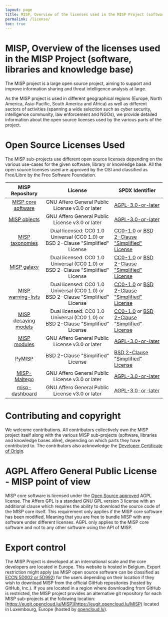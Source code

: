 ```yaml
---
layout: page
title: MISP, Overview of the licenses used in the MISP Project (software, libraries and knowledge base)
permalink: /license/
toc: true
---
```


# MISP, Overview of the licenses used in the MISP Project (software, libraries and knowledge base)

The MISP project is a large open source project, aiming to support and improve information sharing and threat intelligence analysis at large.

As the MISP project is used in different geographical regions (Europe, North America, Asia-Pacific, South America and Africa) as well as different sectors of activities (spanning a wide selection such as cyber security, intelligence community, law enforcement and NGOs), we provide detailed information about the open source licenses used by the various parts of the project.

# Open Source Licenses Used

The MISP sub-projects use different open source licenses depending on the various use-cases for the given software, library or knowledge base. All the open source licenses used are approved by the OSI and classified as Free/Libre by the Free Software Foundation.

|MISP Repository| License | SPDX Identifier
|:-:|:-:|---|
|[MISP core software](https://github.com/MISP/MISP)|GNU Affero General Public License v3.0 or later|[AGPL-3.0-or-later](https://spdx.org/licenses/AGPL-3.0-or-later.html#licenseText)|
|[MISP objects](https://github.com/MISP/misp-objects)|GNU Affero General Public License v3.0 or later|[AGPL-3.0-or-later](https://spdx.org/licenses/AGPL-3.0-or-later.html#licenseText)|
|[MISP taxonomies](https://github.com/MISP/misp-taxonomies)|Dual licensed: CC0 1.0 Universal (CC0 1.0) or BSD 2-Clause "Simplified" License|[CC0-1.0](https://spdx.org/licenses/CC0-1.0.html) or [BSD 2-Clause "Simplified" License](https://spdx.org/licenses/BSD-2-Clause.html)|
|[MISP galaxy](https://github.com/MISP/misp-galaxy)|Dual licensed: CC0 1.0 Universal (CC0 1.0) or BSD 2-Clause "Simplified" License|[CC0-1.0](https://spdx.org/licenses/CC0-1.0.html) or [BSD 2-Clause "Simplified" License](https://spdx.org/licenses/BSD-2-Clause.html)|
|[MISP warning-lists](https://github.com/MISP/misp-warninglists)|Dual licensed: CC0 1.0 Universal (CC0 1.0) or BSD 2-Clause "Simplified" License|[CC0-1.0](https://spdx.org/licenses/CC0-1.0.html) or [BSD 2-Clause "Simplified" License](https://spdx.org/licenses/BSD-2-Clause.html)|
|[MISP decaying models](https://github.com/MISP/misp-decaying-models)|Dual licensed: CC0 1.0 Universal (CC0 1.0) or BSD 2-Clause "Simplified" License|[CC0-1.0](https://spdx.org/licenses/CC0-1.0.html) or [BSD 2-Clause "Simplified" License](https://spdx.org/licenses/BSD-2-Clause.html)|
|[MISP modules](https://github.com/MISP/misp-modules)|GNU Affero General Public License v3.0 or later|[AGPL-3.0-or-later](https://spdx.org/licenses/AGPL-3.0-or-later.html#licenseText)|
|[PyMISP](https://github.com/MISP/misp-galaxy)|BSD 2-Clause "Simplified" License|[BSD 2-Clause "Simplified" License](https://spdx.org/licenses/BSD-2-Clause.html)|
|[MISP-Maltego](https://github.com/MISP/misp-maltego)|GNU Affero General Public License v3.0 or later|[AGPL-3.0-or-later](https://spdx.org/licenses/AGPL-3.0-or-later.html#licenseText)|
|[misp-dashboard](https://github.com/MISP/misp-dashboard)|GNU Affero General Public License v3.0 or later|[AGPL-3.0-or-later](https://spdx.org/licenses/AGPL-3.0-or-later.html#licenseText)|

# Contributing and copyright

We welcome contributions. All contributors collectively own the MISP project itself along with the various MISP sub-projects (software, libraries and knowledge bases alike), depending on which parts they have contributed to. The contributors also acknowledge the [Developer Certificate of Origin](https://developercertificate.org/).

# AGPL Affero General Public License - MISP point of view

MISP core software is licensed under the [Open Source approved](https://opensource.org/licenses/AGPL-3.0) AGPL license. The Affero GPL is a standard GNU GPL version 3 license with an additional clause which requires the ability to download the source code of the MISP core itself. This requirement only applies if the MISP core software has been modified, Meaning that you are free to bundle MISP with any software under different licenses. AGPL only applies to the MISP core software and not to any other software using the API of MISP.

# Export control

The MISP Project is developed at an international scale and the core developers are located in Europe. This website is hosted in Belgium. Export restriction might apply (as MISP open source software can be classified as [ECCN 5D002 or 5D992](https://www.bis.doc.gov/index.php/documents/new-encryption/1652-cat-5-part-2-quick-reference-guide/file)) for the users depending on their location if they wish to download MISP from the official GitHub repositories (hosted by GitHub, Inc.). If you are located in a region where downloading from GitHub is restricted, the MISP project provides an alternative git repository for each MISP sub-projects at the following location: [https://eugit.opencloud.lu/MISP](https://eugit.opencloud.lu/MISP) located in Luxembourg, Europe (hosted by [opencloud.lu](https://www.opencloud.lu/)).


